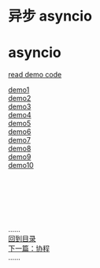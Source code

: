 # 异步 asyncio

# asyncio

[read demo code](demo_asyncio.py)

[demo1](demo1.py)  
[demo2](demo2.py)  
[demo3](demo3.py)  
[demo4](demo4.py)  
[demo5](demo5.py)  
[demo6](demo6.py)  
[demo7](demo7.py)  
[demo8](demo8.py)  
[demo9](demo9.py)  
[demo10](demo10.py)




<br />
<br />
<br />
<br />
<br />

......     
[回到目录](../contents_page.md)   
[下一篇：协程](../coroutines/coroutines.md)    
......
